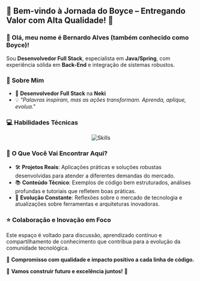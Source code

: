 ## 🚀 Bem-vindo à Jornada do Boyce – Entregando Valor com Alta Qualidade! 👋
### 👋 Olá, meu nome é **Bernardo Alves** (também conhecido como **Boyce**)!
Sou **Desenvolvedor Full Stack**, especialista em **Java/Spring**, com experiência sólida em **Back-End** e integração de sistemas robustos.
### 🧩 **Sobre Mim**
- 💼 **Desenvolvedor Full Stack** na **Neki**
- 💡 _"Palavras inspiram, mas as ações transformam. Aprenda, aplique, evolua."_

### 💻 **Habilidades Técnicas**

<div align="center">
  <img src="https://skillicons.dev/icons?i=js,ts,react,nextjs,nodejs,java,spring,mysql,postgres,aws,docker,kafka,rabbitmq" alt="Skills" />
</div>

### 🎯 **O Que Você Vai Encontrar Aqui?**
- 🛠️ **Projetos Reais**: Aplicações práticas e soluções robustas desenvolvidas para atender a diferentes demandas do mercado.
- 📚 **Conteúdo Técnico**: Exemplos de código bem estruturados, análises profundas e tutoriais que refletem boas práticas.
- 🚀 **Evolução Constante**: Reflexões sobre o mercado de tecnologia e atualizações sobre ferramentas e arquiteturas inovadoras.

### ⭐ **Colaboração e Inovação em Foco**
Este espaço é voltado para discussão, aprendizado contínuo e compartilhamento de conhecimento que contribua para a evolução da comunidade tecnológica.

💼 **Compromisso com qualidade e impacto positivo a cada linha de código.**

🚀 **Vamos construir futuro e excelência juntos!** 🚀
